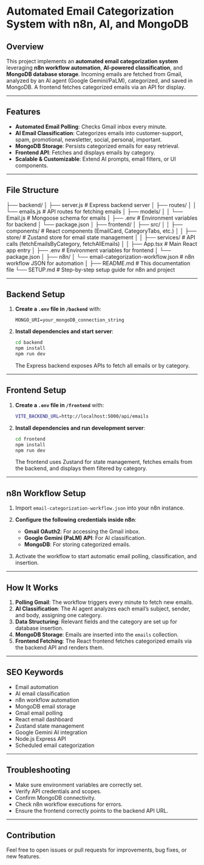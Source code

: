 # Automated Email Categorization System with n8n, AI, and MongoDB

## Overview

This project implements an **automated email categorization system** leveraging **n8n workflow automation**, **AI-powered classification**, and **MongoDB database storage**. Incoming emails are fetched from Gmail, analyzed by an AI agent (Google Gemini/PaLM), categorized, and saved in MongoDB. A frontend fetches categorized emails via an API for display.

---

## Features

- **Automated Email Polling**: Checks Gmail inbox every minute.
- **AI Email Classification**: Categorizes emails into customer-support, spam, promotional, newsletter, social, personal, important.
- **MongoDB Storage**: Persists categorized emails for easy retrieval.
- **Frontend API**: Fetches and displays emails by category.
- **Scalable & Customizable**: Extend AI prompts, email filters, or UI components.

---

## File Structure
├── backend/
│   ├── server.js               # Express backend server
│   ├── routes/
│   │   └── emails.js           # API routes for fetching emails
│   ├── models/
│   │   └── Email.js            # Mongoose schema for emails
│   ├── .env                    # Environment variables for backend
│   └── package.json
│
├── frontend/
│   ├── src/
│   │   ├── components/         # React components (EmailCard, CategoryTabs, etc.)
│   │   ├── store/              # Zustand store for email state management
│   │   ├── services/           # API calls (fetchEmailsByCategory, fetchAllEmails)
│   │   ├── App.tsx             # Main React app entry
│   ├── .env                    # Environment variables for frontend
│   └── package.json
│
├── n8n/
│   └── email-categorization-workflow.json # n8n workflow JSON for automation
│
├── README.md                   # This documentation file
└── SETUP.md                    # Step-by-step setup guide for n8n and project

---

## Backend Setup

1.  **Create a `.env` file in `/backend`** with:
    ```
    MONGO_URI=your_mongoDB_connection_string
    ```

2.  **Install dependencies and start server**:
    ```bash
    cd backend
    npm install
    npm run dev
    ```
    The Express backend exposes APIs to fetch all emails or by category.

---

## Frontend Setup

1.  **Create a `.env` file in `/frontend`** with:
    ```bash
    VITE_BACKEND_URL=http://localhost:5000/api/emails
    ```

2.  **Install dependencies and run development server**:
    ```bash
    cd frontend
    npm install
    npm run dev
    ```
    The frontend uses Zustand for state management, fetches emails from the backend, and displays them filtered by category.

---

## n8n Workflow Setup

1.  Import `email-categorization-workflow.json` into your n8n instance.

2.  **Configure the following credentials inside n8n**:
    - **Gmail OAuth2**: For accessing the Gmail inbox.
    - **Google Gemini (PaLM) API**: For AI classification.
    - **MongoDB**: For storing categorized emails.

3.  Activate the workflow to start automatic email polling, classification, and insertion.

---

## How It Works

1.  **Polling Gmail**: The workflow triggers every minute to fetch new emails.
2.  **AI Classification**: The AI agent analyzes each email’s subject, sender, and body, assigning one category.
3.  **Data Structuring**: Relevant fields and the category are set up for database insertion.
4.  **MongoDB Storage**: Emails are inserted into the `emails` collection.
5.  **Frontend Fetching**: The React frontend fetches categorized emails via the backend API and renders them.

---

## SEO Keywords

- Email automation
- AI email classification
- n8n workflow automation
- MongoDB email storage
- Gmail email polling
- React email dashboard
- Zustand state management
- Google Gemini AI integration
- Node.js Express API
- Scheduled email categorization

---

## Troubleshooting

- Make sure environment variables are correctly set.
- Verify API credentials and scopes.
- Confirm MongoDB connectivity.
- Check n8n workflow executions for errors.
- Ensure the frontend correctly points to the backend API URL.

---

## Contribution

Feel free to open issues or pull requests for improvements, bug fixes, or new features.